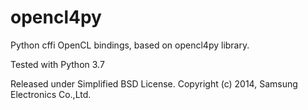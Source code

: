 opencl4py
=========

Python cffi OpenCL bindings, based on opencl4py library.

Tested with Python 3.7

Released under Simplified BSD License.
Copyright (c) 2014, Samsung Electronics Co.,Ltd.
